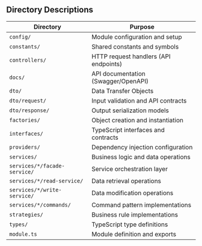 ## Directory Descriptions

| Directory | Purpose |
|-----------|---------|
| `config/` | Module configuration and setup |
| `constants/` | Shared constants and symbols |
| `controllers/` | HTTP request handlers (API endpoints) |
| `docs/` | API documentation (Swagger/OpenAPI) |
| `dto/` | Data Transfer Objects |
| `dto/request/` | Input validation and API contracts |
| `dto/response/` | Output serialization models |
| `factories/` | Object creation and instantiation |
| `interfaces/` | TypeScript interfaces and contracts |
| `providers/` | Dependency injection configuration |
| `services/` | Business logic and data operations |
| `services/*/facade-service/` | Service orchestration layer |
| `services/*/read-service/` | Data retrieval operations |
| `services/*/write-service/` | Data modification operations |
| `services/*/commands/` | Command pattern implementations |
| `strategies/` | Business rule implementations |
| `types/` | TypeScript type definitions |
| `module.ts` | Module definition and exports |
